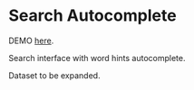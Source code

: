 Search Autocomplete
===========

DEMO [here](http://lorecioni.github.io/search-autocomplete/ "MIT License").

Search interface with word hints autocomplete. 

Dataset to be expanded.
